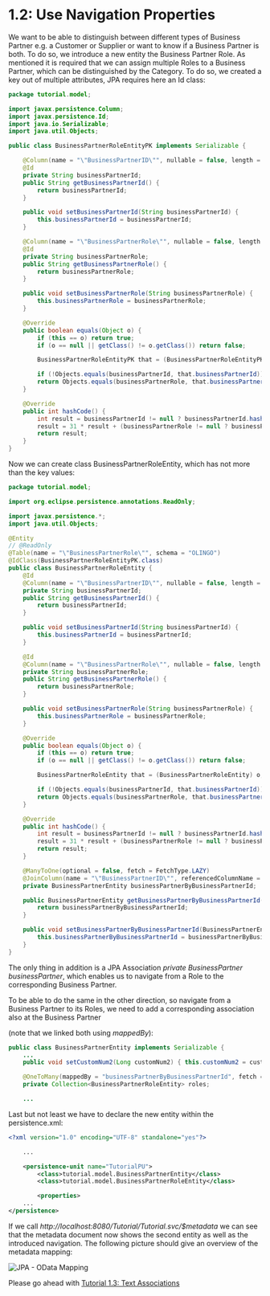 # 1.2: Use Navigation Properties
We want to be able to distinguish between different types of Business Partner e.g. a Customer or Supplier or want to know if a Business Partner is both. To do so, we introduce a new entity the Business Partner Role. As mentioned it is required that we can assign multiple Roles to a Business Partner, which can be distinguished by the Category. To do so, we created a key out of multiple attributes, JPA requires here an Id class:
```Java
package tutorial.model;

import javax.persistence.Column;
import javax.persistence.Id;
import java.io.Serializable;
import java.util.Objects;

public class BusinessPartnerRoleEntityPK implements Serializable {

    @Column(name = "\"BusinessPartnerID\"", nullable = false, length = 32)
    @Id
    private String businessPartnerId;
    public String getBusinessPartnerId() {
        return businessPartnerId;
    }

    public void setBusinessPartnerId(String businessPartnerId) {
        this.businessPartnerId = businessPartnerId;
    }

    @Column(name = "\"BusinessPartnerRole\"", nullable = false, length = 10)
    @Id
    private String businessPartnerRole;
    public String getBusinessPartnerRole() {
        return businessPartnerRole;
    }

    public void setBusinessPartnerRole(String businessPartnerRole) {
        this.businessPartnerRole = businessPartnerRole;
    }

    @Override
    public boolean equals(Object o) {
        if (this == o) return true;
        if (o == null || getClass() != o.getClass()) return false;

        BusinessPartnerRoleEntityPK that = (BusinessPartnerRoleEntityPK) o;

        if (!Objects.equals(businessPartnerId, that.businessPartnerId)) return false;
        return Objects.equals(businessPartnerRole, that.businessPartnerRole);
    }

    @Override
    public int hashCode() {
        int result = businessPartnerId != null ? businessPartnerId.hashCode() : 0;
        result = 31 * result + (businessPartnerRole != null ? businessPartnerRole.hashCode() : 0);
        return result;
    }
}
```
Now we can create class BusinessPartnerRoleEntity, which has not more than the key values:
```Java
package tutorial.model;

import org.eclipse.persistence.annotations.ReadOnly;

import javax.persistence.*;
import java.util.Objects;

@Entity
// @ReadOnly
@Table(name = "\"BusinessPartnerRole\"", schema = "OLINGO")
@IdClass(BusinessPartnerRoleEntityPK.class)
public class BusinessPartnerRoleEntity {
    @Id
    @Column(name = "\"BusinessPartnerID\"", nullable = false, length = 32)
    private String businessPartnerId;
    public String getBusinessPartnerId() {
        return businessPartnerId;
    }

    public void setBusinessPartnerId(String businessPartnerId) {
        this.businessPartnerId = businessPartnerId;
    }

    @Id
    @Column(name = "\"BusinessPartnerRole\"", nullable = false, length = 10)
    private String businessPartnerRole;
    public String getBusinessPartnerRole() {
        return businessPartnerRole;
    }

    public void setBusinessPartnerRole(String businessPartnerRole) {
        this.businessPartnerRole = businessPartnerRole;
    }

    @Override
    public boolean equals(Object o) {
        if (this == o) return true;
        if (o == null || getClass() != o.getClass()) return false;

        BusinessPartnerRoleEntity that = (BusinessPartnerRoleEntity) o;

        if (!Objects.equals(businessPartnerId, that.businessPartnerId)) return false;
        return Objects.equals(businessPartnerRole, that.businessPartnerRole);
    }

    @Override
    public int hashCode() {
        int result = businessPartnerId != null ? businessPartnerId.hashCode() : 0;
        result = 31 * result + (businessPartnerRole != null ? businessPartnerRole.hashCode() : 0);
        return result;
    }

    @ManyToOne(optional = false, fetch = FetchType.LAZY)
    @JoinColumn(name = "\"BusinessPartnerID\"", referencedColumnName = "ID", insertable = false, updatable = false)
    private BusinessPartnerEntity businessPartnerByBusinessPartnerId;

    public BusinessPartnerEntity getBusinessPartnerByBusinessPartnerId() {
        return businessPartnerByBusinessPartnerId;
    }

    public void setBusinessPartnerByBusinessPartnerId(BusinessPartnerEntity businessPartnerByBusinessPartnerId) {
        this.businessPartnerByBusinessPartnerId = businessPartnerByBusinessPartnerId;
    }
}
```
The only thing in addition is a JPA Association _private BusinessPartner businessPartner_, which enables us to navigate from a Role to the corresponding Business Partner.

To be able to do the same in the other direction, so navigate from a Business Partner to its Roles, we need to add a corresponding association also at the Business Partner

(note that we linked both using _mappedBy_):
```Java
public class BusinessPartnerEntity implements Serializable {
	...
    public void setCustomNum2(Long customNum2) { this.customNum2 = customNum2; }

    @OneToMany(mappedBy = "businessPartnerByBusinessPartnerId", fetch = FetchType.LAZY, cascade = CascadeType.REMOVE)
    private Collection<BusinessPartnerRoleEntity> roles;

    ...
```
Last but not least we have to declare the new entity within the persistence.xml:

```XML
<?xml version="1.0" encoding="UTF-8" standalone="yes"?>

	...

    <persistence-unit name="TutorialPU">
        <class>tutorial.model.BusinessPartnerEntity</class>
        <class>tutorial.model.BusinessPartnerRoleEntity</class>

        <properties>
	...
</persistence>
```

If we call _http://localhost:8080/Tutorial/Tutorial.svc/$metadata_ we can see that the metadata document now shows the second entity as well as the introduced navigation. The following picture should give an overview of the metadata mapping:

![JPA - OData Mapping](Metadata/Mapping2.png)

Please go ahead with [Tutorial 1.3: Text Associations](1-3-TextAssociations.md)